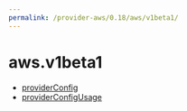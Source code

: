 ```yaml
---
permalink: /provider-aws/0.18/aws/v1beta1/
---
```


# aws.v1beta1



* [providerConfig](providerConfig.md)
* [providerConfigUsage](providerConfigUsage.md)